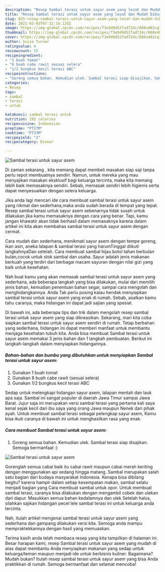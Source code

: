 ```yaml
---
description: "Resep Sambal terasi untuk sayur asem yang lezat dan Mudah Dibuat"
title: "Resep Sambal terasi untuk sayur asem yang lezat dan Mudah Dibuat"
slug: 825-resep-sambal-terasi-untuk-sayur-asem-yang-lezat-dan-mudah-dibuat
date: 2021-03-03T07:32:14.120Z
image: https://img-global.cpcdn.com/recipes/f3e949d52fad724c/680x482cq70/sambal-terasi-untuk-sayur-asem-foto-resep-utama.jpg
thumbnail: https://img-global.cpcdn.com/recipes/f3e949d52fad724c/680x482cq70/sambal-terasi-untuk-sayur-asem-foto-resep-utama.jpg
cover: https://img-global.cpcdn.com/recipes/f3e949d52fad724c/680x482cq70/sambal-terasi-untuk-sayur-asem-foto-resep-utama.jpg
author: Susie Turner
ratingvalue: 4
reviewcount: 15
recipeingredient:
- "1 buah tomat"
- "8 buah cabe rawit sesuai selera"
- "1/2 bungkus kecil terasi ABC"
recipeinstructions:
- "Goreng semua bahan. Kemudian ulek. Sambal terasi siap disajikan. Semoga bermanfaat :)"
categories:
- Resep
tags:
- sambal
- terasi
- untuk

katakunci: sambal terasi untuk 
nutrition: 192 calories
recipecuisine: Indonesian
preptime: "PT27M"
cooktime: "PT33M"
recipeyield: "2"
recipecategory: Dinner

---
```



![Sambal terasi untuk sayur asem](https://img-global.cpcdn.com/recipes/f3e949d52fad724c/680x482cq70/sambal-terasi-untuk-sayur-asem-foto-resep-utama.jpg)

Di zaman  sekarang , kita memang dapat membeli masakan siap saji tanpa perlu repot membuatnya sendiri. Namun, untuk mereka yang mau menyajikan masakan eksklusif bagi keluarga tercinta, maka kita memang lebih baik memasaknya sendiri. Sebab, memasak sendiri lebih higienis serta dapat menyesuaikan dengan selera keluarga.

Jika anda lagi mencari ide cara membuat sambal terasi untuk sayur asem yang nikmat dan sederhana,maka anda sudah berada di tempat yang tepat. Resep sambal terasi untuk sayur asem  sebenarnya tidak susah untuk dilakukan jika kamu memasaknya dengan cara yang benar. Tapi, kamu jangan khawatir akan tidak berhasil dalam memasaknya 
karena dalam artikel ini kita akan membahas sambal terasi untuk sayur asem dengan cermat.  

Cara mudah dan sederhana, menikmati sayur asem dengan tempe goreng, ikan asin, aneka lalapan &amp; sambal terasi yang harumTinggal diikuti langkahnyaDan setelah. Cara membuat sambal hijau botol tahan berbulan bulan,cocok untuk stok sambal dan usaha. Sayur adalah jenis makanan berkuah yang terdiri dari berbagai macam sayuran dengan nilai gizi yang baik untuk kesehatan.

Nah buat kamu yang akan memasak sambal terasi untuk sayur asem yang sederhana, ada beberapa langkah yang bisa dilakukan, mulai dari memilih jenis bahan, kemudian penentuan bahan segar, sampai cara mengolah dan menghidangkannya. Anda Tak perlu pusing kalau hendak menyiapkan sambal terasi untuk sayur asem yang enak di rumah. Sebab, asalkan kamu  tahu caranya, maka hidangan ini dapat jadi sajian yang spesial.

Di bawah ini, ada beberapa tips dan trik dalam mengolah resep sambal terasi untuk sayur asem yang siap dikreasikan. Sekarang, mari kita coba siapkan sambal terasi untuk sayur asem sendiri di rumah. Tetap berbahan yang sederhana, hidangan ini dapat memberi manfaat untuk membantu menjaga kesehatan tubuh kita. Anda bisa membuat Sambal terasi untuk sayur asem memakai 3 jenis bahan dan 1 langkah pembuatan. Berikut ini langkah-langkah dalam menyiapkan hidangannya.

<!--inarticleads1-->

##### Bahan-bahan dan bumbu yang dibutuhkan untuk menyiapkan Sambal terasi untuk sayur asem:

1. Gunakan 1 buah tomat
1. Gunakan 8 buah cabe rawit (sesuai selera)
1. Gunakan 1/2 bungkus kecil terasi ABC


Sedap untuk melengkapi hidangan sayur asem, lalapan mentah dan lauk apa saja. Sambal ini sangat populer di daerah Jawa Timur sampai Jawa Barat. Jujur saja ini merupakan versi sambal terasi yang pertama kali saya kenal sejak kecil dari ibu saya yang orang Jawa maupun Nenek dari pihak ayah. Untuk membuat sambal terasi sebagai pelengkap sayur asem, Kamu bisa ikuti caranya di bawah ini untuk menghasilkan rasa yang enak. 

<!--inarticleads2-->

##### Cara membuat Sambal terasi untuk sayur asem:

1. Goreng semua bahan. Kemudian ulek. Sambal terasi siap disajikan. Semoga bermanfaat :)
<img src="https://img-global.cpcdn.com/steps/fedf69a4ac453516/160x128cq70/sambal-terasi-untuk-sayur-asem-langkah-memasak-1-foto.jpg" alt="Sambal terasi untuk sayur asem">

Gorenglah semua cabai baik itu cabai rawit maupun cabai merah keriting dengan menggunakan api sedang hingga matang. Sambal merupakan salah satu bagian dari budaya masyarakat Indonesia. Kenapa bisa dibilang begitu? karena hampir dalam setiap kesempatan makan, sambal selalu menjadi bagian yang Cara membuat sambal untuk opor. Untuk membuat sambal terasi, caranya bisa dilakukan dengan mengambil cobek dan ulekan dari dapur. Masukkan semua bahan kedalamnya dan ulek Setelah halus, silahkan sajikan hidangan pecel lele sambal terasi ini untuk keluarga anda tercinta. 

Nah, itulah artikel mengenai  sambal terasi untuk sayur asem  yang sederhana dan gampang dilakukan versi kita. Semoga anda mampu mempraktekkannya dengan hasil yang memuaskan. 

Terima kasih anda telah membaca resep yang kita tampilkan di halaman ini. Besar harapan kami, resep  Sambal terasi untuk sayur asem yang mudah di atas dapat membantu Anda menyiapkan makanan yang sedap untuk keluarga/teman maupun menjadi ide untuk berbisnis kuliner. Bagaimana? Mudah bukan? Itulah resep sambal terasi untuk sayur asem yang bisa Anda praktikkan di rumah. Semoga bermanfaat dan selamat mencoba!

